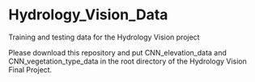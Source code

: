 # Hydrology_Vision_Data
Training and testing data for the Hydrology Vision project

Please download this repository and put CNN_elevation_data and CNN_vegetation_type_data in the root directory of the Hydrology Vision Final Project.
